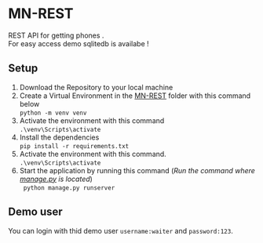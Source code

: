 # MN-REST
REST API for getting phones .<br>
For easy access demo sqlitedb is availabe !

## Setup

1. Download the Repository to your local machine <br>
2. Create a Virtual Environment in the [MN-REST](./) folder with this command below <br>
   `python -m venv venv`
3. Activate the environment with this command <br>
   `.\venv\Scripts\activate`
4. Install the dependencies <br>
   `pip install -r requirements.txt `
5. Activate the environment with this command. <br>
   `.\venv\Scripts\activate`
6. Start the application by running this command (_Run the command where [manage.py](./manage.py) is
   located_) <br>
   ` python manage.py runserver`

## Demo user
You can login with thid demo user `username:waiter` and `password:123`.
